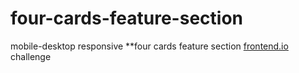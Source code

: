 # four-cards-feature-section
mobile-desktop responsive **four cards feature section [frontend.io](https://www.frontendmentor.io/challenges/four-card-feature-section-weK1eFYK/hub/four-card-feature-section-WEb9QV3nB) challenge
